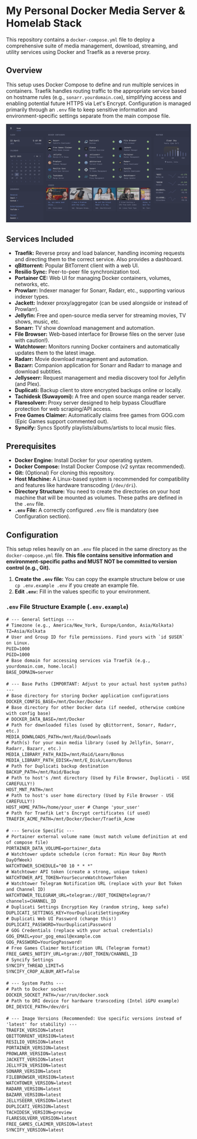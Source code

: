 # My Personal Docker Media Server & Homelab Stack

This repository contains a `docker-compose.yml` file to deploy a comprehensive suite of media management, download, streaming, and utility services using Docker and Traefik as a reverse proxy.

## Overview

This setup uses Docker Compose to define and run multiple services in containers. Traefik handles routing traffic to the appropriate service based on hostname rules (e.g., `sonarr.yourdomain.com`), simplifying access and enabling potential future HTTPS via Let's Encrypt. Configuration is managed primarily through an `.env` file to keep sensitive information and environment-specific settings separate from the main compose file.

![Homelab Dashboard Screenshot](/.github/assessts/screenshot-20250422-174920.png)


## Services Included

* **Traefik:** Reverse proxy and load balancer, handling incoming requests and directing them to the correct service. Also provides a dashboard.
* **qBittorrent:** Popular BitTorrent client with a web UI.
* **Resilio Sync:** Peer-to-peer file synchronization tool.
* **Portainer CE:** Web UI for managing Docker containers, volumes, networks, etc.
* **Prowlarr:** Indexer manager for Sonarr, Radarr, etc., supporting various indexer types.
* **Jackett:** Indexer proxy/aggregator (can be used alongside or instead of Prowlarr).
* **Jellyfin:** Free and open-source media server for streaming movies, TV shows, music, etc.
* **Sonarr:** TV show download management and automation.
* **File Browser:** Web-based interface for Browse files on the server (use with caution!).
* **Watchtower:** Monitors running Docker containers and automatically updates them to the latest image.
* **Radarr:** Movie download management and automation.
* **Bazarr:** Companion application for Sonarr and Radarr to manage and download subtitles.
* **Jellyseerr:** Request management and media discovery tool for Jellyfin (and Plex).
* **Duplicati:** Backup client to store encrypted backups online or locally.
* **Tachidesk (Suwayomi):** A free and open source manga reader server.
* **Flaresolverr:** Proxy server designed to help bypass Cloudflare protection for web scraping/API access.
* **Free Games Claimer:** Automatically claims free games from GOG.com (Epic Games support commented out).
* **Syncify:** Syncs Spotify playlists/albums/artists to local music files.

## Prerequisites

* **Docker Engine:** Install Docker for your operating system.
* **Docker Compose:** Install Docker Compose (v2 syntax recommended).
* **Git:** (Optional) For cloning this repository.
* **Host Machine:** A Linux-based system is recommended for compatibility and features like hardware transcoding (`/dev/dri`).
* **Directory Structure:** You need to create the directories on your host machine that will be mounted as volumes. These paths are defined in the `.env` file.
* **`.env` File:** A correctly configured `.env` file is mandatory (see Configuration section).

## Configuration

This setup relies heavily on an `.env` file placed in the same directory as the `docker-compose.yml` file. **This file contains sensitive information and environment-specific paths and MUST NOT be committed to version control (e.g., Git).**

1.  **Create the `.env` file:** You can copy the example structure below or use `cp .env.example .env` if you create an example file.
2.  **Edit `.env`:** Fill in the values specific to your environment.

### `.env` File Structure Example (`.env.example`)

```dotenv
# --- General Settings ---
# Timezone (e.g., America/New_York, Europe/London, Asia/Kolkata)
TZ=Asia/Kolkata
# User and Group ID for file permissions. Find yours with `id $USER` on Linux.
PUID=1000
PGID=1000
# Base domain for accessing services via Traefik (e.g., yourdomain.com, home.local)
BASE_DOMAIN=server

# --- Base Paths (IMPORTANT: Adjust to your actual host system paths) ---
# Base directory for storing Docker application configurations
DOCKER_CONFIG_BASE=/mnt/Docker/Docker
# Base directory for other Docker data (if needed, otherwise combine with config base)
# DOCKER_DATA_BASE=/mnt/Docker
# Path for downloaded files (used by qBittorrent, Sonarr, Radarr, etc.)
MEDIA_DOWNLOADS_PATH=/mnt/Raid/Downloads
# Path(s) for your main media library (used by Jellyfin, Sonarr, Radarr, Bazarr, etc.)
MEDIA_LIBRARY_PATH_RAID=/mnt/Raid/Learn/Bonus
MEDIA_LIBRARY_PATH_EDISK=/mnt/E_Disk/Learn/Bonus
# Path for Duplicati backup destination
BACKUP_PATH=/mnt/Raid/Backup
# Path to host's /mnt directory (Used by File Browser, Duplicati - USE CAREFULLY!)
HOST_MNT_PATH=/mnt
# Path to host's user home directory (Used by File Browser - USE CAREFULLY!)
HOST_HOME_PATH=/home/your_user # Change 'your_user'
# Path for Traefik Let's Encrypt certificates (if used)
TRAEFIK_ACME_PATH=/mnt/Docker/Docker/Traefik_Acme

# --- Service Specific ---
# Portainer external volume name (must match volume definition at end of compose file)
PORTAINER_DATA_VOLUME=portainer_data
# Watchtower update schedule (cron format: Min Hour Day Month DayOfWeek)
WATCHTOWER_SCHEDULE="00 10 * * *"
# Watchtower API token (create a strong, unique token)
WATCHTOWER_API_TOKEN=YourSecureWatchtowerToken
# Watchtower Telegram Notification URL (replace with your Bot Token and Channel ID)
WATCHTOWER_TELEGRAM_URL=telegram://BOT_TOKEN@telegram/?channels=CHANNEL_ID
# Duplicati Settings Encryption Key (random string, keep safe)
DUPLICATI_SETTINGS_KEY=YourDuplicatiSettingsKey
# Duplicati Web UI Password (change this!)
DUPLICATI_PASSWORD=YourDuplicatiPassword
# GOG Credentials (replace with your actual credentials)
GOG_EMAIL=your_gog_email@example.com
GOG_PASSWORD=YourGogPassword!
# Free Games Claimer Notification URL (Telegram format)
FREE_GAMES_NOTIFY_URL=tgram://BOT_TOKEN/CHANNEL_ID
# Syncify Settings
SYNCIFY_THREAD_LIMIT=5
SYNCIFY_CROP_ALBUM_ART=false

# --- System Paths ---
# Path to Docker socket
DOCKER_SOCKET_PATH=/var/run/docker.sock
# Path to DRI device for hardware transcoding (Intel iGPU example)
DRI_DEVICE_PATH=/dev/dri

# --- Image Versions (Recommended: Use specific versions instead of 'latest' for stability) ---
TRAEFIK_VERSION=latest
QBITTORRENT_VERSION=latest
RESILIO_VERSION=latest
PORTAINER_VERSION=latest
PROWLARR_VERSION=latest
JACKETT_VERSION=latest
JELLYFIN_VERSION=latest
SONARR_VERSION=latest
FILEBROWSER_VERSION=latest
WATCHTOWER_VERSION=latest
RADARR_VERSION=latest
BAZARR_VERSION=latest
JELLYSEERR_VERSION=latest
DUPLICATI_VERSION=latest
TACHIDESK_VERSION=preview
FLARESOLVERR_VERSION=latest
FREE_GAMES_CLAIMER_VERSION=latest
SYNCIFY_VERSION=latest